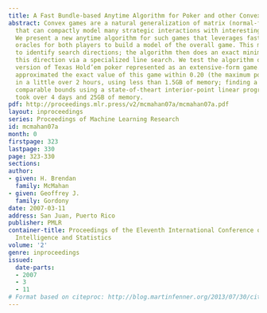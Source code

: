 ```yaml
---
title: A Fast Bundle-based Anytime Algorithm for Poker and other Convex Games
abstract: Convex games are a natural generalization of matrix (normal-form) games
  that can compactly model many strategic interactions with interesting structure.
  We present a new anytime algorithm for such games that leverages fast best-response
  oracles for both players to build a model of the overall game. This model is used
  to identify search directions; the algorithm then does an exact minimization in
  this direction via a specialized line search. We test the algorithm on a simplified
  version of Texas Hold’em poker represented as an extensive-form game. Our algorithm
  approximated the exact value of this game within 0.20 (the maximum pot size is 310.00)
  in a little over 2 hours, using less than 1.5GB of memory; finding a solution with
  comparable bounds using a state-of-theart interior-point linear programming algorithm
  took over 4 days and 25GB of memory.
pdf: http://proceedings.mlr.press/v2/mcmahan07a/mcmahan07a.pdf
layout: inproceedings
series: Proceedings of Machine Learning Research
id: mcmahan07a
month: 0
firstpage: 323
lastpage: 330
page: 323-330
sections: 
author:
- given: H. Brendan
  family: McMahan
- given: Geoffrey J.
  family: Gordony
date: 2007-03-11
address: San Juan, Puerto Rico
publisher: PMLR
container-title: Proceedings of the Eleventh International Conference on Artificial
  Intelligence and Statistics
volume: '2'
genre: inproceedings
issued:
  date-parts:
  - 2007
  - 3
  - 11
# Format based on citeproc: http://blog.martinfenner.org/2013/07/30/citeproc-yaml-for-bibliographies/
---
```


